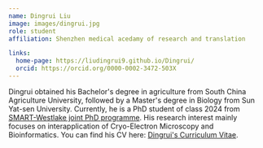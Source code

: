 ```yaml
---
name: Dingrui Liu
image: images/dingrui.jpg
role: student
affiliation: Shenzhen medical acedamy of research and translation 

links:
  home-page: https://liudingrui9.github.io/Dingrui/
  orcid: https://orcid.org/0000-0002-3472-503X
---
```


Dingrui obtained his Bachelor's degree in agriculture from South China Agriculture University, followed by a Master's degree in Biology from Sun Yat-sen University. Currently, he is a PhD student of class 2024 from [SMART-Westlake joint PhD programme](https://smart.org.cn/en/Education-and-Exchanges/Edu/Graduate/Study/Admission/index.html). His research interest mainly focuses on interapplication of Cryo-Electron Microscopy and Bioinformatics. You can find his CV here: [Dingrui's Curriculum Vitae](../assets/LIUDINGRUI-CV.pdf).
